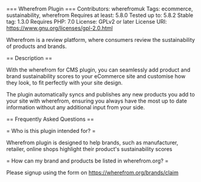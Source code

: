 === Wherefrom Plugin ===
Contributors: wherefromuk
Tags: ecommerce, sustainability, wherefrom
Requires at least: 5.8.0
Tested up to: 5.8.2
Stable tag: 1.3.0
Requires PHP: 7.0
License: GPLv2 or later
License URI: https://www.gnu.org/licenses/gpl-2.0.html

Wherefrom is a review platform, where consumers review the sustainability of products and brands.

== Description ==

With the wherefrom for CMS plugin, you can seamlessly add product and brand sustainability scores to your eCommerce site and customise how they look, to fit perfectly with your site design.

The plugin automatically syncs and publishes any new products you add to your site with wherefrom, ensuring you always have the most up to date information without any additional input from your side.

== Frequently Asked Questions ==

= Who is this plugin intended for? =

Wherefrom plugin is designed to help brands, such as manufacturer, retailer, online shops highlight their product's sustainability scores

= How can my brand and products be listed in wherefrom.org? =

Please signup using the form on https://wherefrom.org/brands/claim
